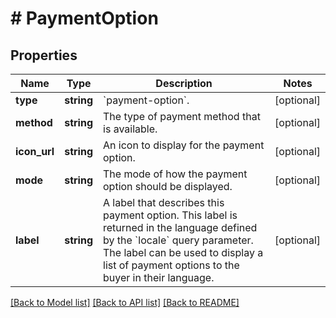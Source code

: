 # # PaymentOption

## Properties

Name | Type | Description | Notes
------------ | ------------- | ------------- | -------------
**type** | **string** | &#x60;payment-option&#x60;. | [optional]
**method** | **string** | The type of payment method that is available. | [optional]
**icon_url** | **string** | An icon to display for the payment option. | [optional]
**mode** | **string** | The mode of how the payment option should be displayed. | [optional]
**label** | **string** | A label that describes this payment option. This label is returned in the language defined by the &#x60;locale&#x60; query parameter. The label can be used to display a list of payment options to the buyer in their language. | [optional]

[[Back to Model list]](../../README.md#models) [[Back to API list]](../../README.md#endpoints) [[Back to README]](../../README.md)

